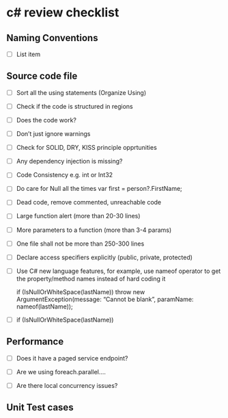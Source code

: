 # c# review checklist

## Naming Conventions
 - [ ] List item

## Source code file
 - [ ] Sort all the using statements (Organize Using)
 - [ ] Check if the code is structured in regions
 - [ ] Does the code work?
 - [ ] Don’t just ignore warnings
 - [ ] Check for SOLID, DRY, KISS principle opprtunities
 - [ ] Any dependency injection is missing?
 - [ ] Code Consistency e.g. int or Int32
 - [ ] Do care for Null all the times
       var first = person?.FirstName;
 - [ ] Dead code, remove commented, unreachable code
 - [ ] Large function alert (more than 20-30 lines)
 - [ ] More parameters to a function (more than 3-4 params)
 - [ ] One file shall not be more than 250-300 lines
 - [ ] Declare access specifiers explicitly (public, private, protected)
 - [ ] Use C# new language features, for example, use nameof operator to get the property/method names instead of hard coding it
      


    if (IsNullOrWhiteSpace(lastName))
        throw new ArgumentException(message: “Cannot be blank”, paramName: nameof(lastName));


  
 - [ ] if (IsNullOrWhiteSpace(lastName))

## Performance
 - [ ] Does it have a paged service endpoint?
 - [ ] Are we using foreach.parallel....
 - [ ] Are there local concurrency issues?


## Unit Test cases

